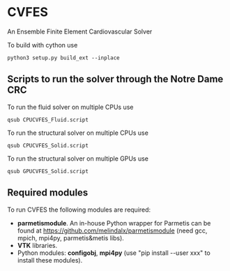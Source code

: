 # CVFES
An Ensemble Finite Element Cardiovascular Solver

To build with cython use
~~~
python3 setup.py build_ext --inplace
~~~

## Scripts to run the solver through the Notre Dame CRC
To run the fluid solver on multiple CPUs use
~~~
qsub CPUCVFES_Fluid.script
~~~
To run the structural solver on multiple CPUs use
~~~
qsub CPUCVFES_Solid.script
~~~
To run the structural solver on multiple GPUs use
~~~
qsub GPUCVFES_Solid.script
~~~

## Required modules
To run CVFES the following modules are required:
- **parmetismodule**. An in-house Python wrapper for Parmetis can be found at https://github.com/melindalx/parmetismodule (need gcc, mpich, mpi4py, parmetis&metis libs).
- **VTK** libraries. 
- Python modules: **configobj**, **mpi4py** (use "pip install --user xxx" to install these modules).

